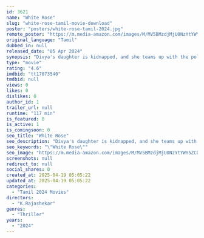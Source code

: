 ```yaml
---
id: 3621
name: "White Rose"
slug: "white-rose-tamil-movie-download"
poster: "posters/white-rose-tamil-2024.jpg"
remote_poster: "https://m.media-amazon.com/images/M/MV5BMzdjMjU0NzYtYWY5ZC00NTFlLWFmODQtZjc5ZTQ5MThiYWQzXkEyXkFqcGc@._V1_SX300.jpg"
original_language: "Tamil"
dubbed_in: null
released_date: "05 Apr 2024"
synopsis: "Divya's daughter is kidnapped, and she teams up with the police to confront the psychopathic abductor. ACP Vetri, connected to the case, grapples with a moral crisis. Can Divya rescue her child and will Vetri find redemption?"
type: "movie"
rating: "4.6"
imdbid: "tt17073540"
tmdbid: null
views: 0
likes: 0
dislikes: 0
author_id: 1
trailer_url: null
runtime: "117 min"
is_featured: 0
is_active: 1
is_comingsoon: 0
seo_title: "White Rose"
seo_description: "Divya's daughter is kidnapped, and she teams up with the police to confront the psychopathic abductor. ACP Vetri, connected to the case, grapples with a moral crisis. Can Divya rescue her child and will Vetri find redemption?"
seo_keywords: "\"White Rose\""
seo_image: "https://m.media-amazon.com/images/M/MV5BMzdjMjU0NzYtYWY5ZC00NTFlLWFmODQtZjc5ZTQ5MThiYWQzXkEyXkFqcGc@._V1_SX300.jpg"
screenshots: null
redirect_to: null
social_shares: 0
created_at: 2025-04-19 05:05:22
updated_at: 2025-04-19 05:05:22
categories:
  - "Tamil 2024 Movies"
directors:
  - "K.Rajashekar"
genres:
  - "Thriller"
years:
  - "2024"
---
```

